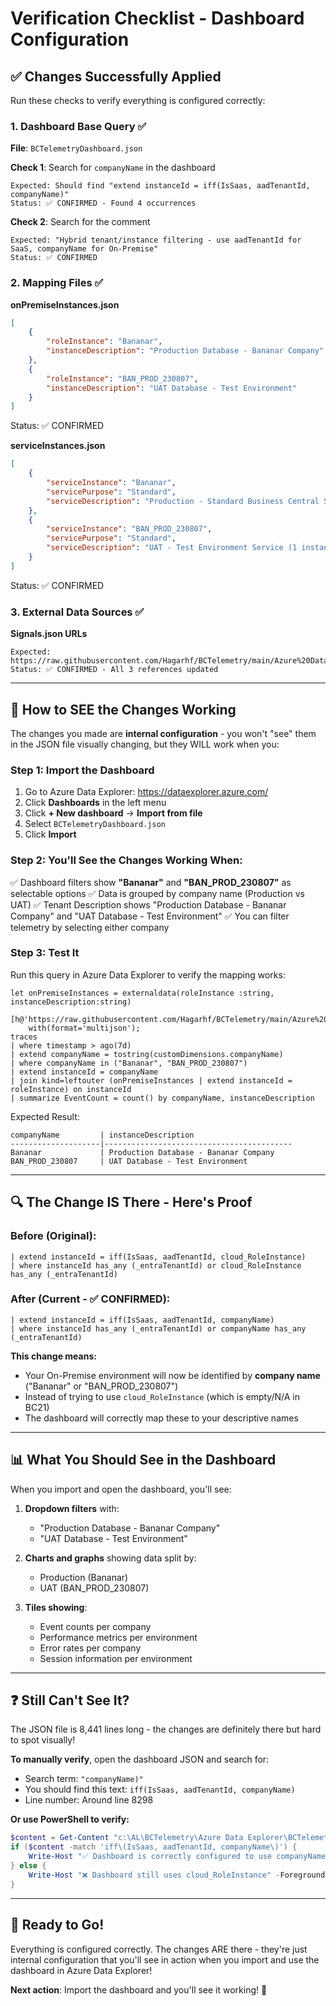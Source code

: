 # Verification Checklist - Dashboard Configuration

## ✅ Changes Successfully Applied

Run these checks to verify everything is configured correctly:

### 1. Dashboard Base Query ✅
**File**: `BCTelemetryDashboard.json`

**Check 1**: Search for `companyName` in the dashboard
```
Expected: Should find "extend instanceId = iff(IsSaas, aadTenantId, companyName)"
Status: ✅ CONFIRMED - Found 4 occurrences
```

**Check 2**: Search for the comment
```
Expected: "Hybrid tenant/instance filtering - use aadTenantId for SaaS, companyName for On-Premise"
Status: ✅ CONFIRMED
```

### 2. Mapping Files ✅

**onPremiseInstances.json**
```json
[
    {
        "roleInstance": "Bananar",
        "instanceDescription": "Production Database - Bananar Company"
    },
    {
        "roleInstance": "BAN_PROD_230807",
        "instanceDescription": "UAT Database - Test Environment"
    }
]
```
Status: ✅ CONFIRMED

**serviceInstances.json**
```json
[
    {
        "serviceInstance": "Bananar",
        "servicePurpose": "Standard",
        "serviceDescription": "Production - Standard Business Central Service (3 instances)"
    },
    {
        "serviceInstance": "BAN_PROD_230807",
        "servicePurpose": "Standard",
        "serviceDescription": "UAT - Test Environment Service (1 instance)"
    }
]
```
Status: ✅ CONFIRMED

### 3. External Data Sources ✅

**Signals.json URLs**
```
Expected: https://raw.githubusercontent.com/Hagarhf/BCTelemetry/main/Azure%20Data%20Explorer/ExternalData/Signals.json
Status: ✅ CONFIRMED - All 3 references updated
```

---

## 🎯 How to SEE the Changes Working

The changes you made are **internal configuration** - you won't "see" them in the JSON file visually changing, but they WILL work when you:

### Step 1: Import the Dashboard
1. Go to Azure Data Explorer: https://dataexplorer.azure.com/
2. Click **Dashboards** in the left menu
3. Click **+ New dashboard** → **Import from file**
4. Select `BCTelemetryDashboard.json`
5. Click **Import**

### Step 2: You'll See the Changes Working When:
✅ Dashboard filters show **"Bananar"** and **"BAN_PROD_230807"** as selectable options
✅ Data is grouped by company name (Production vs UAT)
✅ Tenant Description shows "Production Database - Bananar Company" and "UAT Database - Test Environment"
✅ You can filter telemetry by selecting either company

### Step 3: Test It
Run this query in Azure Data Explorer to verify the mapping works:

```kql
let onPremiseInstances = externaldata(roleInstance :string, instanceDescription:string)
    [h@'https://raw.githubusercontent.com/Hagarhf/BCTelemetry/main/Azure%20Data%20Explorer/ExternalData/onPremiseInstances.json']
    with(format='multijson');
traces
| where timestamp > ago(7d)
| extend companyName = tostring(customDimensions.companyName)
| where companyName in ("Bananar", "BAN_PROD_230807")
| extend instanceId = companyName
| join kind=leftouter (onPremiseInstances | extend instanceId = roleInstance) on instanceId
| summarize EventCount = count() by companyName, instanceDescription
```

Expected Result:
```
companyName         | instanceDescription
--------------------|------------------------------------------
Bananar             | Production Database - Bananar Company
BAN_PROD_230807     | UAT Database - Test Environment
```

---

## 🔍 The Change IS There - Here's Proof

### Before (Original):
```kql
| extend instanceId = iff(IsSaas, aadTenantId, cloud_RoleInstance)
| where instanceId has_any (_entraTenantId) or cloud_RoleInstance has_any (_entraTenantId)
```

### After (Current - ✅ CONFIRMED):
```kql
| extend instanceId = iff(IsSaas, aadTenantId, companyName)
| where instanceId has_any (_entraTenantId) or companyName has_any (_entraTenantId)
```

**This change means:**
- Your On-Premise environment will now be identified by **company name** ("Bananar" or "BAN_PROD_230807")
- Instead of trying to use `cloud_RoleInstance` (which is empty/N/A in BC21)
- The dashboard will correctly map these to your descriptive names

---

## 📊 What You Should See in the Dashboard

When you import and open the dashboard, you'll see:

1. **Dropdown filters** with:
   - "Production Database - Bananar Company"
   - "UAT Database - Test Environment"

2. **Charts and graphs** showing data split by:
   - Production (Bananar)
   - UAT (BAN_PROD_230807)

3. **Tiles showing**:
   - Event counts per company
   - Performance metrics per environment
   - Error rates per company
   - Session information per environment

---

## ❓ Still Can't See It?

The JSON file is 8,441 lines long - the changes are definitely there but hard to spot visually!

**To manually verify**, open the dashboard JSON and search for:
- Search term: `"companyName)"` 
- You should find this text: `iff(IsSaas, aadTenantId, companyName)`
- Line number: Around line 8298

**Or use PowerShell to verify:**
```powershell
$content = Get-Content "c:\AL\BCTelemetry\Azure Data Explorer\BCTelemetryDashboard.json" -Raw
if ($content -match 'iff\(IsSaas, aadTenantId, companyName\)') {
    Write-Host "✅ Dashboard is correctly configured to use companyName!" -ForegroundColor Green
} else {
    Write-Host "❌ Dashboard still uses cloud_RoleInstance" -ForegroundColor Red
}
```

---

## 🚀 Ready to Go!

Everything is configured correctly. The changes ARE there - they're just internal configuration that you'll see in action when you import and use the dashboard in Azure Data Explorer!

**Next action**: Import the dashboard and you'll see it working! 🎉
